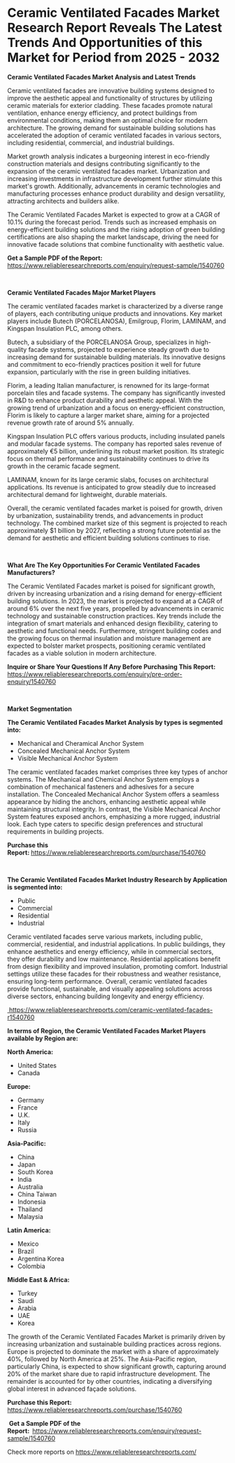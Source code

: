 <p><h1>Ceramic Ventilated Facades Market Research Report Reveals The Latest Trends And Opportunities of this Market for Period from 2025 - 2032</h1></p><p><strong>Ceramic Ventilated Facades Market Analysis and Latest Trends</strong></p>
<p><p>Ceramic ventilated facades are innovative building systems designed to improve the aesthetic appeal and functionality of structures by utilizing ceramic materials for exterior cladding. These facades promote natural ventilation, enhance energy efficiency, and protect buildings from environmental conditions, making them an optimal choice for modern architecture. The growing demand for sustainable building solutions has accelerated the adoption of ceramic ventilated facades in various sectors, including residential, commercial, and industrial buildings.</p><p>Market growth analysis indicates a burgeoning interest in eco-friendly construction materials and designs contributing significantly to the expansion of the ceramic ventilated facades market. Urbanization and increasing investments in infrastructure development further stimulate this market's growth. Additionally, advancements in ceramic technologies and manufacturing processes enhance product durability and design versatility, attracting architects and builders alike.</p><p>The Ceramic Ventilated Facades Market is expected to grow at a CAGR of 10.1% during the forecast period. Trends such as increased emphasis on energy-efficient building solutions and the rising adoption of green building certifications are also shaping the market landscape, driving the need for innovative facade solutions that combine functionality with aesthetic value.</p></p>
<p><strong>Get a Sample PDF of the Report:&nbsp;</strong> <a href="https://www.reliableresearchreports.com/enquiry/request-sample/1540760?utm_campaign=2198&utm_medium=2&utm_source=Github&utm_content=ia&utm_term=30012025&utm_id=ceramic-ventilated-facades">https://www.reliableresearchreports.com/enquiry/request-sample/1540760</a></p>
<p>&nbsp;</p>
<p><strong>Ceramic Ventilated Facades Major Market Players</strong></p>
<p><p>The ceramic ventilated facades market is characterized by a diverse range of players, each contributing unique products and innovations. Key market players include Butech (PORCELANOSA), Emilgroup, Florim, LAMINAM, and Kingspan Insulation PLC, among others.</p><p>Butech, a subsidiary of the PORCELANOSA Group, specializes in high-quality facade systems, projected to experience steady growth due to increasing demand for sustainable building materials. Its innovative designs and commitment to eco-friendly practices position it well for future expansion, particularly with the rise in green building initiatives.</p><p>Florim, a leading Italian manufacturer, is renowned for its large-format porcelain tiles and facade systems. The company has significantly invested in R&D to enhance product durability and aesthetic appeal. With the growing trend of urbanization and a focus on energy-efficient construction, Florim is likely to capture a larger market share, aiming for a projected revenue growth rate of around 5% annually.</p><p>Kingspan Insulation PLC offers various products, including insulated panels and modular facade systems. The company has reported sales revenue of approximately €5 billion, underlining its robust market position. Its strategic focus on thermal performance and sustainability continues to drive its growth in the ceramic facade segment.</p><p>LAMINAM, known for its large ceramic slabs, focuses on architectural applications. Its revenue is anticipated to grow steadily due to increased architectural demand for lightweight, durable materials.</p><p>Overall, the ceramic ventilated facades market is poised for growth, driven by urbanization, sustainability trends, and advancements in product technology. The combined market size of this segment is projected to reach approximately $1 billion by 2027, reflecting a strong future potential as the demand for aesthetic and efficient building solutions continues to rise.</p></p>
<p>&nbsp;</p>
<p><strong>What Are The Key Opportunities For Ceramic Ventilated Facades Manufacturers?</strong></p>
<p><p>The Ceramic Ventilated Facades market is poised for significant growth, driven by increasing urbanization and a rising demand for energy-efficient building solutions. In 2023, the market is projected to expand at a CAGR of around 6% over the next five years, propelled by advancements in ceramic technology and sustainable construction practices. Key trends include the integration of smart materials and enhanced design flexibility, catering to aesthetic and functional needs. Furthermore, stringent building codes and the growing focus on thermal insulation and moisture management are expected to bolster market prospects, positioning ceramic ventilated facades as a viable solution in modern architecture.</p></p>
<p><strong>Inquire or Share Your Questions If Any Before Purchasing This Report:</strong> <a href="https://www.reliableresearchreports.com/enquiry/pre-order-enquiry/1540760?utm_campaign=2198&utm_medium=2&utm_source=Github&utm_content=ia&utm_term=30012025&utm_id=ceramic-ventilated-facades">https://www.reliableresearchreports.com/enquiry/pre-order-enquiry/1540760</a></p>
<p>&nbsp;</p>
<p><strong>Market Segmentation</strong></p>
<p><strong>The Ceramic Ventilated Facades Market Analysis by types is segmented into:</strong></p>
<p><ul><li>Mechanical and Cheramical Anchor System</li><li>Concealed Mechanical Anchor System</li><li>Visible Mechanical Anchor System</li></ul></p>
<p><p>The ceramic ventilated facades market comprises three key types of anchor systems. The Mechanical and Chemical Anchor System employs a combination of mechanical fasteners and adhesives for a secure installation. The Concealed Mechanical Anchor System offers a seamless appearance by hiding the anchors, enhancing aesthetic appeal while maintaining structural integrity. In contrast, the Visible Mechanical Anchor System features exposed anchors, emphasizing a more rugged, industrial look. Each type caters to specific design preferences and structural requirements in building projects.</p></p>
<p><strong>Purchase this Report:&nbsp;</strong><a href="https://www.reliableresearchreports.com/purchase/1540760?utm_campaign=2198&utm_medium=2&utm_source=Github&utm_content=ia&utm_term=30012025&utm_id=ceramic-ventilated-facades">https://www.reliableresearchreports.com/purchase/1540760</a></p>
<p>&nbsp;</p>
<p><strong>The Ceramic Ventilated Facades Market Industry Research by Application is segmented into:</strong></p>
<p><ul><li>Public</li><li>Commercial</li><li>Residential</li><li>Industrial</li></ul></p>
<p><p>Ceramic ventilated facades serve various markets, including public, commercial, residential, and industrial applications. In public buildings, they enhance aesthetics and energy efficiency, while in commercial sectors, they offer durability and low maintenance. Residential applications benefit from design flexibility and improved insulation, promoting comfort. Industrial settings utilize these facades for their robustness and weather resistance, ensuring long-term performance. Overall, ceramic ventilated facades provide functional, sustainable, and visually appealing solutions across diverse sectors, enhancing building longevity and energy efficiency.</p></p>
<p><a href="https://www.reliableresearchreports.com/ceramic-ventilated-facades-r1540760?utm_campaign=2198&utm_medium=2&utm_source=Github&utm_content=ia&utm_term=30012025&utm_id=ceramic-ventilated-facades">&nbsp;https://www.reliableresearchreports.com/ceramic-ventilated-facades-r1540760</a></p>
<p><strong>In terms of Region, the Ceramic Ventilated Facades Market Players available by Region are:</strong></p>
<p>
    <p> <strong> North America: </strong>
        <ul>
            <li>United States</li>
            <li>Canada</li>
        </ul>
        </p> 
    <p> <strong> Europe: </strong>
        <ul>
            <li>Germany</li>
            <li>France</li>
            <li>U.K.</li>
            <li>Italy</li>
            <li>Russia</li>
        </ul>
        </p> 
    <p> <strong> Asia-Pacific: </strong>
        <ul>
            <li>China</li>
            <li>Japan</li>
            <li>South Korea</li>
            <li>India</li>
            <li>Australia</li>
            <li>China Taiwan</li>
            <li>Indonesia</li>
            <li>Thailand</li>
            <li>Malaysia</li>
        </ul>
        </p> 
    <p> <strong> Latin America: </strong>
        <ul>
            <li>Mexico</li>
            <li>Brazil</li>
            <li>Argentina Korea</li>
            <li>Colombia</li>
        </ul>
        </p> 
    <p> <strong> Middle East & Africa: </strong>
        <ul>
            <li>Turkey</li>
            <li>Saudi</li>
            <li>Arabia</li>
            <li>UAE</li>
            <li>Korea</li>
        </ul>
    </p>
    </p>
<p><p>The growth of the Ceramic Ventilated Facades Market is primarily driven by increasing urbanization and sustainable building practices across regions. Europe is projected to dominate the market with a share of approximately 40%, followed by North America at 25%. The Asia-Pacific region, particularly China, is expected to show significant growth, capturing around 20% of the market share due to rapid infrastructure development. The remainder is accounted for by other countries, indicating a diversifying global interest in advanced façade solutions.</p></p>
<p><strong>Purchase this Report: </strong><a href="https://www.reliableresearchreports.com/purchase/1540760?utm_campaign=2198&utm_medium=2&utm_source=Github&utm_content=ia&utm_term=30012025&utm_id=ceramic-ventilated-facades">https://www.reliableresearchreports.com/purchase/1540760</a></p>
<p>&nbsp;<strong>Get a Sample PDF of the Report:&nbsp;&nbsp;</strong><a href="https://www.reliableresearchreports.com/enquiry/request-sample/1540760?utm_campaign=2198&utm_medium=2&utm_source=Github&utm_content=ia&utm_term=30012025&utm_id=ceramic-ventilated-facades">https://www.reliableresearchreports.com/enquiry/request-sample/1540760</a></p>
<p><strong></strong></p>
<p>Check more reports on <a href="https://www.reliableresearchreports.com/?utm_campaign=2198&utm_medium=2&utm_source=Github&utm_content=ia&utm_term=30012025&utm_id=ceramic-ventilated-facades">https://www.reliableresearchreports.com/</a></p>